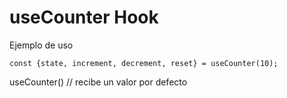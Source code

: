 # useCounter Hook

Ejemplo de uso

```
const {state, increment, decrement, reset} = useCounter(10);
```

useCounter() // recibe un valor por defecto
